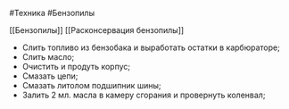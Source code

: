 #Техника #Бензопилы 

[[Бензопилы]]
[[Расконсервация бензопилы]]

- Слить топливо из бензобака и выработать остатки в карбюраторе;
- Слить масло;
- Очистить и продуть корпус;
- Смазать цепи;
- Смазать литолом подшипник шины;
- Залить 2 мл. масла в камеру сгорания и провернуть коленвал;